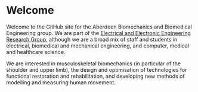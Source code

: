 # Welcome

Welcome to the GitHub site for the Aberdeen Biomechanics and Biomedical Engineering group. We are part of the [Electrical and Electronic Engineering Research Group](https://www.abdn.ac.uk/engineering/research/power-systems-communications-optics-123.php), although we are a broad mix of staff and students in electrical, biomedical and mechanical engineering, and computer, medical and healthcare science.

We are interested in musculoskeletal biomechanics (in particular of the shoulder and upper limb), the design and optimisation of technologies for functional restoration and rehabilitation, and developing new methods of modelling and measuring human movement.
